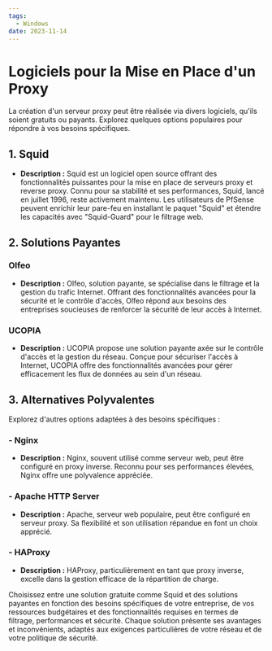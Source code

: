 ```yaml
---
tags:
  - Windows
date: 2023-11-14
---
```

# Logiciels pour la Mise en Place d'un Proxy

La création d'un serveur proxy peut être réalisée via divers logiciels, qu'ils soient gratuits ou payants. Explorez quelques options populaires pour répondre à vos besoins spécifiques.

## 1. Squid

- **Description :** Squid est un logiciel open source offrant des fonctionnalités puissantes pour la mise en place de serveurs proxy et reverse proxy. Connu pour sa stabilité et ses performances, Squid, lancé en juillet 1996, reste activement maintenu. Les utilisateurs de PfSense peuvent enrichir leur pare-feu en installant le paquet "Squid" et étendre les capacités avec "Squid-Guard" pour le filtrage web.

## 2. Solutions Payantes

### Olfeo

- **Description :** Olfeo, solution payante, se spécialise dans le filtrage et la gestion du trafic Internet. Offrant des fonctionnalités avancées pour la sécurité et le contrôle d'accès, Olfeo répond aux besoins des entreprises soucieuses de renforcer la sécurité de leur accès à Internet.

### UCOPIA

- **Description :** UCOPIA propose une solution payante axée sur le contrôle d'accès et la gestion du réseau. Conçue pour sécuriser l'accès à Internet, UCOPIA offre des fonctionnalités avancées pour gérer efficacement les flux de données au sein d'un réseau.

## 3. Alternatives Polyvalentes

Explorez d'autres options adaptées à des besoins spécifiques :

### - Nginx

- **Description :** Nginx, souvent utilisé comme serveur web, peut être configuré en proxy inverse. Reconnu pour ses performances élevées, Nginx offre une polyvalence appréciée.

### - Apache HTTP Server

- **Description :** Apache, serveur web populaire, peut être configuré en serveur proxy. Sa flexibilité et son utilisation répandue en font un choix apprécié.

### - HAProxy

- **Description :** HAProxy, particulièrement en tant que proxy inverse, excelle dans la gestion efficace de la répartition de charge.

Choisissez entre une solution gratuite comme Squid et des solutions payantes en fonction des besoins spécifiques de votre entreprise, de vos ressources budgétaires et des fonctionnalités requises en termes de filtrage, performances et sécurité. Chaque solution présente ses avantages et inconvénients, adaptés aux exigences particulières de votre réseau et de votre politique de sécurité.